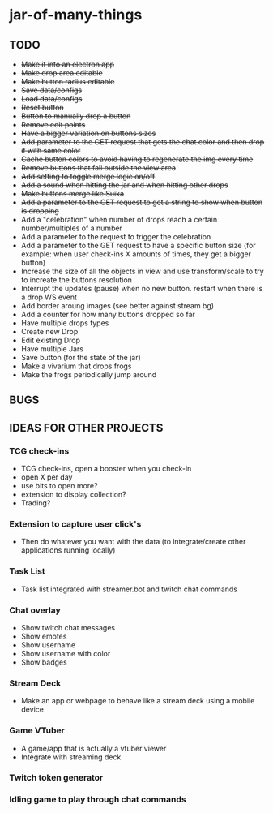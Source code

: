 # jar-of-many-things

## TODO
- ~~Make it into an electron app~~
- ~~Make drop area editable~~
- ~~Make button radius editable~~
- ~~Save data/configs~~
- ~~Load data/configs~~
- ~~Reset button~~
- ~~Button to manually drop a button~~
- ~~Remove edit points~~
- ~~Have a bigger variation on buttons sizes~~
- ~~Add parameter to the GET request that gets the chat color and then drop it with same color~~
- ~~Cache button colors to avoid having to regenerate the img every time~~
- ~~Remove buttons that fall outside the view area~~
- ~~Add setting to toggle merge logic on/off~~
- ~~Add a sound when hitting the jar and when hitting other drops~~
- ~~Make buttons merge like Suika~~
- ~~Add a parameter to the GET request to get a string to show when button is dropping~~
- Add a "celebration" when number of drops reach a certain number/multiples of a number
- Add a parameter to the request to trigger the celebration
- Add a parameter to the GET request to have a specific button size (for example: when user check-ins X amounts of times, they get a bigger button)
- Increase the size of all the objects in view and use transform/scale to try to increate the buttons resolution
- Interrupt the updates (pause) when no new button. restart when there is a drop WS event
- Add border aroung images (see better against stream bg)
- Add a counter for how many buttons dropped so far
- Have multiple drops types
- Create new Drop
- Edit existing Drop
- Have multiple Jars
- Save button (for the state of the jar)
- Make a vivarium that drops frogs
- Make the frogs periodically jump around

## BUGS

## IDEAS FOR OTHER PROJECTS
### TCG check-ins
- TCG check-ins, open a booster when you check-in
- open X per day
- use bits to open more?
- extension to display collection?
- Trading?
### Extension to capture user click's
- Then do whatever you want with the data (to integrate/create other applications running locally)
### Task List
- Task list integrated with streamer.bot and twitch chat commands
### Chat overlay
- Show twitch chat messages
- Show emotes
- Show username
- Show username with color
- Show badges
### Stream Deck
- Make an app or webpage to behave like a stream deck using a mobile device
### Game VTuber
- A game/app that is actually a vtuber viewer
- Integrate with streaming deck
### Twitch token generator
### Idling game to play through chat commands
